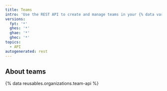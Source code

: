 ```yaml
---
title: Teams
intro: 'Use the REST API to create and manage teams in your {% data variables.product.product_name %} organization.'
versions:
  fpt: '*'
  ghes: '*'
  ghae: '*'
  ghec: '*'
topics:
  - API
autogenerated: rest
---
```


## About teams

{% data reusables.organizations.team-api %}


<!-- Content after this section is automatically generated -->
